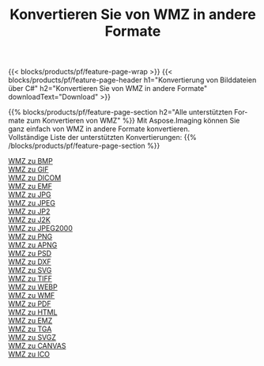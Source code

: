 ﻿---
title: Konvertieren Sie von WMZ in andere Formate 
weight: 3920
url: /de/net/conversion/from/wmz 
lang: de
langdirlevel: 2
locales: zh-hans,ja,it,ru,de,es,fr,nl,id,lt,pl,pt,vi,tr,ko,zh-hant,ar,hi,th,sv,cs,uk,he
description: Mit Aspose.Imaging können Sie ganz einfach von WMZ in andere Formate konvertieren
---

{{< blocks/products/pf/feature-page-wrap >}}
{{< blocks/products/pf/feature-page-header h1="Konvertierung von Bilddateien über C#" h2="Konvertieren Sie von WMZ in andere Formate" downloadText="Download" >}}


{{% blocks/products/pf/feature-page-section  h2="Alle unterstützten Formate zum Konvertieren von WMZ" %}}
Mit Aspose.Imaging können Sie ganz einfach von WMZ in andere Formate konvertieren.
<br/>
Vollständige Liste der unterstützten Konvertierungen:
{{% /blocks/products/pf/feature-page-section %}}
<div class="container-fluid productfamilypage bg-gray">
    <div class="convertypes bg-gray agp-content section">
        <div class="container">
		<div class="row other-converters">
		    <div class='col-md-2 other-converter remove-lp remove-rp'><a href="/imaging/de/net/conversion/wmz-to-bmp" >WMZ zu BMP</a></div><div class='col-md-2 other-converter remove-lp remove-rp'><a href="/imaging/de/net/conversion/wmz-to-gif" >WMZ zu GIF</a></div><div class='col-md-2 other-converter remove-lp remove-rp'><a href="/imaging/de/net/conversion/wmz-to-dicom" >WMZ zu DICOM</a></div><div class='col-md-2 other-converter remove-lp remove-rp'><a href="/imaging/de/net/conversion/wmz-to-emf" >WMZ zu EMF</a></div><div class='col-md-2 other-converter remove-lp remove-rp'><a href="/imaging/de/net/conversion/wmz-to-jpg" >WMZ zu JPG</a></div><div class='col-md-2 other-converter remove-lp remove-rp'><a href="/imaging/de/net/conversion/wmz-to-jpeg" >WMZ zu JPEG</a></div><div class='col-md-2 other-converter remove-lp remove-rp'><a href="/imaging/de/net/conversion/wmz-to-jp2" >WMZ zu JP2</a></div><div class='col-md-2 other-converter remove-lp remove-rp'><a href="/imaging/de/net/conversion/wmz-to-j2k" >WMZ zu J2K</a></div><div class='col-md-2 other-converter remove-lp remove-rp'><a href="/imaging/de/net/conversion/wmz-to-jpeg2000" >WMZ zu JPEG2000</a></div><div class='col-md-2 other-converter remove-lp remove-rp'><a href="/imaging/de/net/conversion/wmz-to-png" >WMZ zu PNG</a></div><div class='col-md-2 other-converter remove-lp remove-rp'><a href="/imaging/de/net/conversion/wmz-to-apng" >WMZ zu APNG</a></div><div class='col-md-2 other-converter remove-lp remove-rp'><a href="/imaging/de/net/conversion/wmz-to-psd" >WMZ zu PSD</a></div><div class='col-md-2 other-converter remove-lp remove-rp'><a href="/imaging/de/net/conversion/wmz-to-dxf" >WMZ zu DXF</a></div><div class='col-md-2 other-converter remove-lp remove-rp'><a href="/imaging/de/net/conversion/wmz-to-svg" >WMZ zu SVG</a></div><div class='col-md-2 other-converter remove-lp remove-rp'><a href="/imaging/de/net/conversion/wmz-to-tiff" >WMZ zu TIFF</a></div><div class='col-md-2 other-converter remove-lp remove-rp'><a href="/imaging/de/net/conversion/wmz-to-webp" >WMZ zu WEBP</a></div><div class='col-md-2 other-converter remove-lp remove-rp'><a href="/imaging/de/net/conversion/wmz-to-wmf" >WMZ zu WMF</a></div><div class='col-md-2 other-converter remove-lp remove-rp'><a href="/imaging/de/net/conversion/wmz-to-pdf" >WMZ zu PDF</a></div><div class='col-md-2 other-converter remove-lp remove-rp'><a href="/imaging/de/net/conversion/wmz-to-html" >WMZ zu HTML</a></div><div class='col-md-2 other-converter remove-lp remove-rp'><a href="/imaging/de/net/conversion/wmz-to-emz" >WMZ zu EMZ</a></div><div class='col-md-2 other-converter remove-lp remove-rp'><a href="/imaging/de/net/conversion/wmz-to-tga" >WMZ zu TGA</a></div><div class='col-md-2 other-converter remove-lp remove-rp'><a href="/imaging/de/net/conversion/wmz-to-svgz" >WMZ zu SVGZ</a></div><div class='col-md-2 other-converter remove-lp remove-rp'><a href="/imaging/de/net/conversion/wmz-to-canvas" >WMZ zu CANVAS</a></div><div class='col-md-2 other-converter remove-lp remove-rp'><a href="/imaging/de/net/conversion/wmz-to-ico" >WMZ zu ICO</a></div>
                </div>
        </div>
    </div>
</div>
<br/>

